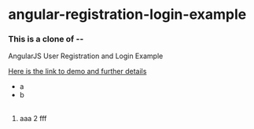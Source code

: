 angular-registration-login-example
==============================

### This is a clone of --

AngularJS User Registration and Login Example

[Here is the link to demo and further details](http://jasonwatmore.com/post/2015/03/10/AngularJS-User-Registration-and-Login-Example.aspx) 

- a
- b <br><br>

1. aaa
2 fff

